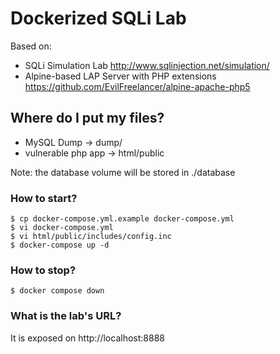# Dockerized SQLi Lab

Based on:
- SQLi Simulation Lab http://www.sqlinjection.net/simulation/ 
- Alpine-based LAP Server with PHP extensions https://github.com/EvilFreelancer/alpine-apache-php5 


## Where do I put my files?

- MySQL Dump -> dump/
- vulnerable php app -> html/public

Note: the database volume will be stored in ./database

### How to start?

```
$ cp docker-compose.yml.example docker-compose.yml
$ vi docker-compose.yml
$ vi html/public/includes/config.inc
$ docker-compose up -d

```

### How to stop?
```
$ docker compose down
```

### What is the lab's URL?

It is exposed on http://localhost:8888


